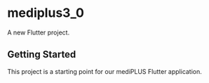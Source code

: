 # mediplus3_0

A new Flutter project.

## Getting Started

This project is a starting point for our mediPLUS Flutter application.


